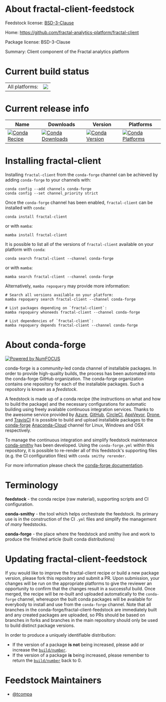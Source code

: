About fractal-client-feedstock
==============================

Feedstock license: [BSD-3-Clause](https://github.com/conda-forge/fractal-client-feedstock/blob/main/LICENSE.txt)

Home: https://github.com/fractal-analytics-platform/fractal-client

Package license: BSD-3-Clause

Summary: Client component of the Fractal analytics platform

Current build status
====================


<table><tr><td>All platforms:</td>
    <td>
      <a href="https://dev.azure.com/conda-forge/feedstock-builds/_build/latest?definitionId=20441&branchName=main">
        <img src="https://dev.azure.com/conda-forge/feedstock-builds/_apis/build/status/fractal-client-feedstock?branchName=main">
      </a>
    </td>
  </tr>
</table>

Current release info
====================

| Name | Downloads | Version | Platforms |
| --- | --- | --- | --- |
| [![Conda Recipe](https://img.shields.io/badge/recipe-fractal--client-green.svg)](https://anaconda.org/conda-forge/fractal-client) | [![Conda Downloads](https://img.shields.io/conda/dn/conda-forge/fractal-client.svg)](https://anaconda.org/conda-forge/fractal-client) | [![Conda Version](https://img.shields.io/conda/vn/conda-forge/fractal-client.svg)](https://anaconda.org/conda-forge/fractal-client) | [![Conda Platforms](https://img.shields.io/conda/pn/conda-forge/fractal-client.svg)](https://anaconda.org/conda-forge/fractal-client) |

Installing fractal-client
=========================

Installing `fractal-client` from the `conda-forge` channel can be achieved by adding `conda-forge` to your channels with:

```
conda config --add channels conda-forge
conda config --set channel_priority strict
```

Once the `conda-forge` channel has been enabled, `fractal-client` can be installed with `conda`:

```
conda install fractal-client
```

or with `mamba`:

```
mamba install fractal-client
```

It is possible to list all of the versions of `fractal-client` available on your platform with `conda`:

```
conda search fractal-client --channel conda-forge
```

or with `mamba`:

```
mamba search fractal-client --channel conda-forge
```

Alternatively, `mamba repoquery` may provide more information:

```
# Search all versions available on your platform:
mamba repoquery search fractal-client --channel conda-forge

# List packages depending on `fractal-client`:
mamba repoquery whoneeds fractal-client --channel conda-forge

# List dependencies of `fractal-client`:
mamba repoquery depends fractal-client --channel conda-forge
```


About conda-forge
=================

[![Powered by
NumFOCUS](https://img.shields.io/badge/powered%20by-NumFOCUS-orange.svg?style=flat&colorA=E1523D&colorB=007D8A)](https://numfocus.org)

conda-forge is a community-led conda channel of installable packages.
In order to provide high-quality builds, the process has been automated into the
conda-forge GitHub organization. The conda-forge organization contains one repository
for each of the installable packages. Such a repository is known as a *feedstock*.

A feedstock is made up of a conda recipe (the instructions on what and how to build
the package) and the necessary configurations for automatic building using freely
available continuous integration services. Thanks to the awesome service provided by
[Azure](https://azure.microsoft.com/en-us/services/devops/), [GitHub](https://github.com/),
[CircleCI](https://circleci.com/), [AppVeyor](https://www.appveyor.com/),
[Drone](https://cloud.drone.io/welcome), and [TravisCI](https://travis-ci.com/)
it is possible to build and upload installable packages to the
[conda-forge](https://anaconda.org/conda-forge) [Anaconda-Cloud](https://anaconda.org/)
channel for Linux, Windows and OSX respectively.

To manage the continuous integration and simplify feedstock maintenance
[conda-smithy](https://github.com/conda-forge/conda-smithy) has been developed.
Using the ``conda-forge.yml`` within this repository, it is possible to re-render all of
this feedstock's supporting files (e.g. the CI configuration files) with ``conda smithy rerender``.

For more information please check the [conda-forge documentation](https://conda-forge.org/docs/).

Terminology
===========

**feedstock** - the conda recipe (raw material), supporting scripts and CI configuration.

**conda-smithy** - the tool which helps orchestrate the feedstock.
                   Its primary use is in the construction of the CI ``.yml`` files
                   and simplify the management of *many* feedstocks.

**conda-forge** - the place where the feedstock and smithy live and work to
                  produce the finished article (built conda distributions)


Updating fractal-client-feedstock
=================================

If you would like to improve the fractal-client recipe or build a new
package version, please fork this repository and submit a PR. Upon submission,
your changes will be run on the appropriate platforms to give the reviewer an
opportunity to confirm that the changes result in a successful build. Once
merged, the recipe will be re-built and uploaded automatically to the
`conda-forge` channel, whereupon the built conda packages will be available for
everybody to install and use from the `conda-forge` channel.
Note that all branches in the conda-forge/fractal-client-feedstock are
immediately built and any created packages are uploaded, so PRs should be based
on branches in forks and branches in the main repository should only be used to
build distinct package versions.

In order to produce a uniquely identifiable distribution:
 * If the version of a package **is not** being increased, please add or increase
   the [``build/number``](https://docs.conda.io/projects/conda-build/en/latest/resources/define-metadata.html#build-number-and-string).
 * If the version of a package **is** being increased, please remember to return
   the [``build/number``](https://docs.conda.io/projects/conda-build/en/latest/resources/define-metadata.html#build-number-and-string)
   back to 0.

Feedstock Maintainers
=====================

* [@tcompa](https://github.com/tcompa/)

